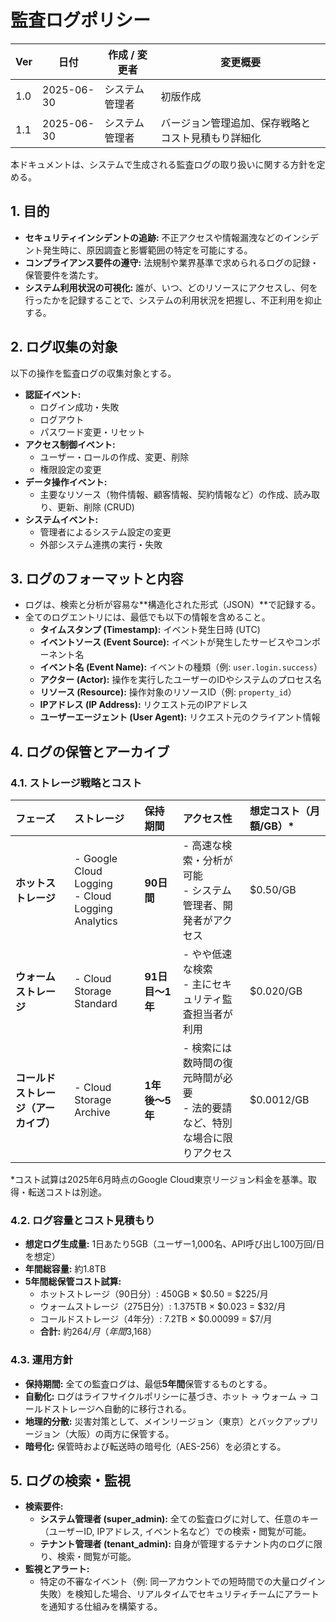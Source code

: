 # 監査ログポリシー

| Ver | 日付 | 作成 / 変更者 | 変更概要 |
|-----|------|---------------|----------|
| 1.0 | 2025-06-30 | システム管理者 | 初版作成 |
| 1.1 | 2025-06-30 | システム管理者 | バージョン管理追加、保存戦略とコスト見積もり詳細化 |

本ドキュメントは、システムで生成される監査ログの取り扱いに関する方針を定める。

## 1. 目的

- **セキュリティインシデントの追跡:** 不正アクセスや情報漏洩などのインシデント発生時に、原因調査と影響範囲の特定を可能にする。
- **コンプライアンス要件の遵守:** 法規制や業界基準で求められるログの記録・保管要件を満たす。
- **システム利用状況の可視化:** 誰が、いつ、どのリソースにアクセスし、何を行ったかを記録することで、システムの利用状況を把握し、不正利用を抑止する。

## 2. ログ収集の対象

以下の操作を監査ログの収集対象とする。

- **認証イベント:**
  - ログイン成功・失敗
  - ログアウト
  - パスワード変更・リセット
- **アクセス制御イベント:**
  - ユーザー・ロールの作成、変更、削除
  - 権限設定の変更
- **データ操作イベント:**
  - 主要なリソース（物件情報、顧客情報、契約情報など）の作成、読み取り、更新、削除 (CRUD)
- **システムイベント:**
  - 管理者によるシステム設定の変更
  - 外部システム連携の実行・失敗

## 3. ログのフォーマットと内容

- ログは、検索と分析が容易な**構造化された形式（JSON）**で記録する。
- 全てのログエントリには、最低でも以下の情報を含めること。
  - **タイムスタンプ (Timestamp):** イベント発生日時 (UTC)
  - **イベントソース (Event Source):** イベントが発生したサービスやコンポーネント名
  - **イベント名 (Event Name):** イベントの種類（例: `user.login.success`）
  - **アクター (Actor):** 操作を実行したユーザーのIDやシステムのプロセス名
  - **リソース (Resource):** 操作対象のリソースID（例: `property_id`）
  - **IPアドレス (IP Address):** リクエスト元のIPアドレス
  - **ユーザーエージェント (User Agent):** リクエスト元のクライアント情報

## 4. ログの保管とアーカイブ

### 4.1. ストレージ戦略とコスト

| フェーズ | ストレージ | 保持期間 | アクセス性 | 想定コスト（月額/GB）* |
| :--- | :--- | :--- | :--- | :--- |
| **ホットストレージ** | - Google Cloud Logging<br>- Cloud Logging Analytics | **90日間** | - 高速な検索・分析が可能<br>- システム管理者、開発者がアクセス | $0.50/GB |
| **ウォームストレージ** | - Cloud Storage Standard | **91日目〜1年** | - やや低速な検索<br>- 主にセキュリティ監査担当者が利用 | $0.020/GB |
| **コールドストレージ（アーカイブ）** | - Cloud Storage Archive | **1年後〜5年** | - 検索には数時間の復元時間が必要<br>- 法的要請など、特別な場合に限りアクセス | $0.0012/GB |

*コスト試算は2025年6月時点のGoogle Cloud東京リージョン料金を基準。取得・転送コストは別途。

### 4.2. ログ容量とコスト見積もり

- **想定ログ生成量:** 1日あたり5GB（ユーザー1,000名、API呼び出し100万回/日を想定）
- **年間総容量:** 約1.8TB
- **5年間総保管コスト試算:**
  - ホットストレージ（90日分）: 450GB × $0.50 = $225/月
  - ウォームストレージ（275日分）: 1.375TB × $0.023 = $32/月
  - コールドストレージ（4年分）: 7.2TB × $0.00099 = $7/月
  - **合計:** 約$264/月（年間$3,168）

### 4.3. 運用方針

- **保持期間:** 全ての監査ログは、最低**5年間**保管するものとする。
- **自動化:** ログはライフサイクルポリシーに基づき、ホット → ウォーム → コールドストレージへ自動的に移行される。
- **地理的分散:** 災害対策として、メインリージョン（東京）とバックアップリージョン（大阪）の両方に保管する。
- **暗号化:** 保管時および転送時の暗号化（AES-256）を必須とする。

## 5. ログの検索・監視

- **検索要件:**
  - **システム管理者 (super_admin):** 全ての監査ログに対して、任意のキー（ユーザーID, IPアドレス, イベント名など）での検索・閲覧が可能。
  - **テナント管理者 (tenant_admin):** 自身が管理するテナント内のログに限り、検索・閲覧が可能。
- **監視とアラート:**
  - 特定の不審なイベント（例: 同一アカウントでの短時間での大量ログイン失敗）を検知した場合、リアルタイムでセキュリティチームにアラートを通知する仕組みを構築する。 